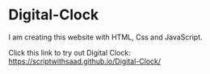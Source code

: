 # Digital-Clock
I am creating this website with HTML, Css and JavaScript.

Click this link to try out Digital Clock:
https://scriptwithsaad.github.io/Digital-Clock/
